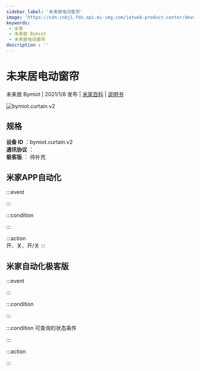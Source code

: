 ```yaml
---
sidebar_label: '未来居电动窗帘'
image: 'https://cdn.cnbj1.fds.api.mi-img.com/iotweb-product-center/developer_1630909972497uaOPnGl2.png?GalaxyAccessKeyId=AKVGLQWBOVIRQ3XLEW&Expires=9223372036854775807&Signature=PBfAqRixWWoaKCh8fvGlerzbZp4='
keywords: 
 - 米家
 - 未来居 Bymiot
 - 未来居电动窗帘
description : ''
---
```

# 未来居电动窗帘

未来居 Bymiot | 2021/1/8 发布 | [米家百科](https://home.mi.com/webapp/content/baike/product/index.html?model=bymiot.curtain.v2) | [说明书](https://home.mi.com/views/introduction.html?model=bymiot.curtain.v2&region=cn)

![bymiot.curtain.v2](https://cdn.cnbj1.fds.api.mi-img.com/iotweb-product-center/developer_1630909972497uaOPnGl2.png?GalaxyAccessKeyId=AKVGLQWBOVIRQ3XLEW&Expires=9223372036854775807&Signature=PBfAqRixWWoaKCh8fvGlerzbZp4=)

## 规格  
> 
**设备 ID** ：bymiot.curtain.v2  
**通讯协议** ：  
**极客版**  ： 待补充 


## 米家APP自动化  

:::event  

:::

:::condition  

:::

:::action   
开、关、开/关
:::

## 米家自动化极客版  

:::event  

:::

:::condition  

:::

:::condition 可查询的状态条件  

:::

:::action  

:::

        
